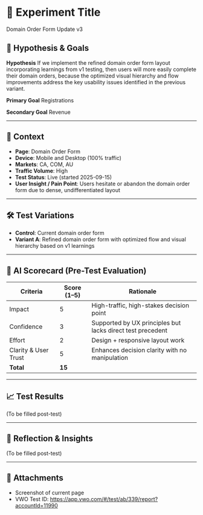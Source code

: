 # 🧪 Experiment Title
Domain Order Form Update v3

## 🎯 Hypothesis & Goals

**Hypothesis**
If we implement the refined domain order form layout incorporating learnings from v1 testing, then users will more easily complete their domain orders, because the optimized visual hierarchy and flow improvements address the key usability issues identified in the previous variant.

**Primary Goal**
Registrations

**Secondary Goal**
Revenue

---

## 📍 Context

- **Page**: Domain Order Form
- **Device**: Mobile and Desktop (100% traffic)
- **Markets**: CA, COM, AU
- **Traffic Volume**: High
- **Test Status**: Live (started 2025-09-15)
- **User Insight / Pain Point**: Users hesitate or abandon the domain order form due to dense, undifferentiated layout

---

## 🛠️ Test Variations

- **Control**: Current domain order form
- **Variant A**: Refined domain order form with optimized flow and visual hierarchy based on v1 learnings

---

## 🧠 AI Scorecard (Pre-Test Evaluation)

| Criteria               | Score (1–5) | Rationale |
|------------------------|-------------|-----------|
| Impact                 | 5           | High-traffic, high-stakes decision point |
| Confidence             | 3           | Supported by UX principles but lacks direct test precedent |
| Effort                 | 2           | Design + responsive layout work |
| Clarity & User Trust   | 5           | Enhances decision clarity with no manipulation |
| **Total**              | **15**      |           |

---

## 📈 Test Results
(To be filled post-test)

---

## 🧾 Reflection & Insights
(To be filled post-test)

---

## 📎 Attachments
- Screenshot of current page
- VWO Test ID: https://app.vwo.com/#/test/ab/339/report?accountId=11990